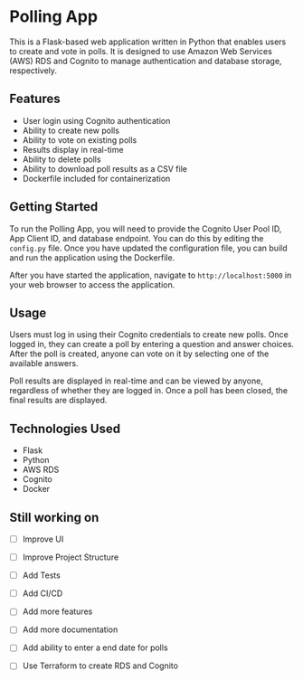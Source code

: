 # Polling App

This is a Flask-based web application written in Python that enables users to create and vote in polls. It is designed to use Amazon Web Services (AWS) RDS and Cognito to manage authentication and database storage, respectively. 

## Features

- User login using Cognito authentication
- Ability to create new polls
- Ability to vote on existing polls
- Results display in real-time
- Ability to delete polls
- Ability to download poll results as a CSV file
- Dockerfile included for containerization

## Getting Started

To run the Polling App, you will need to provide the Cognito User Pool ID, App Client ID, and database endpoint. You can do this by editing the `config.py` file. Once you have updated the configuration file, you can build and run the application using the Dockerfile.



After you have started the application, navigate to `http://localhost:5000` in your web browser to access the application.

## Usage

Users must log in using their Cognito credentials to create new polls. Once logged in, they can create a poll by entering a question and answer choices. After the poll is created, anyone can vote on it by selecting one of the available answers.

Poll results are displayed in real-time and can be viewed by anyone, regardless of whether they are logged in. Once a poll has been closed, the final results are displayed.

## Technologies Used

- Flask
- Python
- AWS RDS
- Cognito
- Docker


## Still working on

- [ ] Improve UI
- [ ] Improve Project Structure
- [ ] Add Tests
- [ ] Add CI/CD
- [ ] Add more features
- [ ] Add more documentation
- [ ] Add ability to enter a end date for polls
- [ ] Use Terraform to create RDS and Cognito





